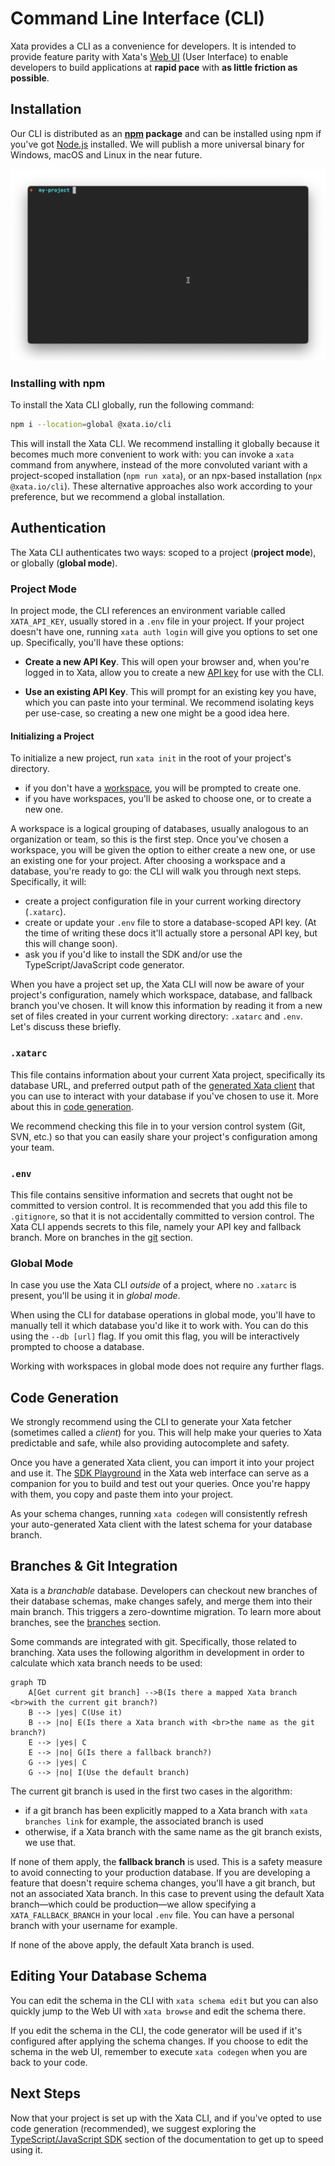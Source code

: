 # Command Line Interface (CLI)

Xata provides a CLI as a convenience for developers. It is intended to provide feature parity with Xata's [Web UI](https://docs.xata.io/getting-started) (User Interface) to enable developers to build applications at **rapid pace** with **as little friction as possible**.

## Installation

Our CLI is distributed as an **[npm](https://www.npmjs.com/package/@xata.io/cli) package** and can be installed using npm if you've got [Node.js](https://nodejs.org/) installed. We will publish a more universal binary for Windows, macOS and Linux in the near future.

![Installing the Xata CLI](/screenshots/CliInstall.gif)

### Installing with npm

To install the Xata CLI globally, run the following command:

```sh
npm i --location=global @xata.io/cli
```

This will install the Xata CLI. We recommend installing it globally because it becomes much more convenient to work with: you can invoke a `xata` command from anywhere, instead of the more convoluted variant with a project-scoped installation (`npm run xata`), or an npx-based installation (`npx @xata.io/cli`). These alternative approaches also work according to your preference, but we recommend a global installation.

## Authentication

The Xata CLI authenticates two ways: scoped to a project (**project mode**), or globally (**global mode**).

### Project Mode

In project mode, the CLI references an environment variable called `XATA_API_KEY`, usually stored in a `.env` file in your project. If your project doesn't have one, running `xata auth login` will give you options to set one up. Specifically, you'll have these options:

- **Create a new API Key**. This will open your browser and, when you're logged in to Xata, allow you to create a new [API key](https://docs.xata.io/concepts/api-keys) for use with the CLI.

- **Use an existing API Key**. This will prompt for an existing key you have, which you can paste into your terminal. We recommend isolating keys per use-case, so creating a new one might be a good idea here.

#### Initializing a Project

To initialize a new project, run `xata init` in the root of your project's directory.

- if you don't have a [workspace](https://docs.xata.io/concepts/workspaces), you will be prompted to create one.
- if you have workspaces, you'll be asked to choose one, or to create a new one.

A workspace is a logical grouping of databases, usually analogous to an organization or team, so this is the first step. Once you've chosen a workspace, you will be given the option to either create a new one, or use an existing one for your project. After choosing a workspace and a database, you're ready to go: the CLI will walk you through next steps. Specifically, it will:

- create a project configuration file in your current working directory (`.xatarc`).
- create or update your `.env` file to store a database-scoped API key. (At the time of writing these docs it'll actually store a personal API key, but this will change soon).
- ask you if you'd like to install the SDK and/or use the TypeScript/JavaScript code generator.

When you have a project set up, the Xata CLI will now be aware of your project's configuration, namely which workspace, database, and fallback branch you've chosen. It will know this information by reading it from a new set of files created in your current working directory: `.xatarc` and `.env`. Let's discuss these briefly.

### `.xatarc`

This file contains information about your current Xata project, specifically its database URL, and preferred output path of the [generated Xata client](#code-generation) that you can use to interact with your database if you've chosen to use it. More about this in [code generation](#code-generation).

We recommend checking this file in to your version control system (Git, SVN, etc.) so that you can easily share your project's configuration among your team.

### `.env`

This file contains sensitive information and secrets that ought not be committed to version control. It is recommended that you add this file to `.gitignore`, so that it is not accidentally committed to version control. The Xata CLI appends secrets to this file, namely your API key and fallback branch. More on branches in the [git](#git-integration) section.

### Global Mode

In case you use the Xata CLI _outside_ of a project, where no `.xatarc` is present, you'll be using it in _global mode_.

When using the CLI for database operations in global mode, you'll have to manually tell it which database you'd like it to work with. You can do this using the `--db [url]` flag. If you omit this flag, you will be interactively prompted to choose a database.

Working with workspaces in global mode does not require any further flags.

## Code Generation

We strongly recommend using the CLI to generate your Xata fetcher (sometimes called a _client_) for you. This will help make your queries to Xata predictable and safe, while also providing autocomplete and safety.

Once you have a generated Xata client, you can import it into your project and use it. The [SDK Playground](https://docs.xata.io/sdk/playground) in the Xata web interface can serve as a companion for you to build and test out your queries. Once you're happy with them, you copy and paste them into your project.

As your schema changes, running `xata codegen` will consistently refresh your auto-generated Xata client with the latest schema for your database branch.

## Branches & Git Integration

Xata is a _branchable_ database. Developers can checkout new branches of their database schemas, make changes safely, and merge them into their main branch. This triggers a zero-downtime migration. To learn more about branches, see the [branches](https://docs.xata.io/concepts/branches) section.

Some commands are integrated with git. Specifically, those related to branching. Xata uses the following algorithm in development in order to calculate which xata branch needs to be used:

```mermaid
graph TD
    A[Get current git branch] -->B(Is there a mapped Xata branch <br>with the current git branch?)
    B --> |yes| C(Use it)
    B --> |no| E(Is there a Xata branch with <br>the name as the git branch?)
    E --> |yes| C
    E --> |no| G(Is there a fallback branch?)
    G --> |yes| C
    G --> |no| I(Use the default branch)
```

The current git branch is used in the first two cases in the algorithm:

- if a git branch has been explicitly mapped to a Xata branch with `xata branches link` for example, the associated branch is used
- otherwise, if a Xata branch with the same name as the git branch exists, we use that.

If none of them apply, the **fallback branch** is used. This is a safety measure to avoid connecting to your production database. If you are developing a feature that doesn't require schema changes, you'll have a git branch, but not an associated Xata branch. In this case to prevent using the default Xata branch—which could be production—we allow specifying a `XATA_FALLBACK_BRANCH` in your local `.env` file. You can have a personal branch with your username for example.

If none of the above apply, the default Xata branch is used.

## Editing Your Database Schema

You can edit the schema in the CLI with `xata schema edit` but you can also quickly jump to the Web UI with `xata browse` and edit the schema there.

If you edit the schema in the CLI, the code generator will be used if it's configured after applying the schema changes. If you choose to edit the schema in the web UI, remember to execute `xata codegen` when you are back to your code.

## Next Steps

Now that your project is set up with the Xata CLI, and if you've opted to use code generation (recommended), we suggest exploring the [TypeScript/JavaScript SDK](https://docs.xata.io/sdk/getting-started) section of the documentation to get up to speed using it.
